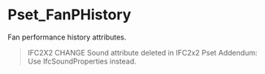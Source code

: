 # Pset_FanPHistory

Fan performance history attributes.

> IFC2X2 CHANGE Sound attribute deleted in IFC2x2 Pset Addendum: Use IfcSoundProperties instead.
